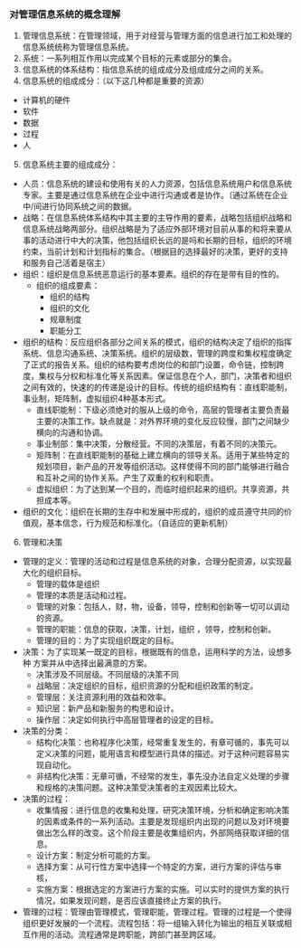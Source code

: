 ### 对管理信息系统的概念理解
1. 管理信息系统：在管理领域，用于对经营与管理方面的信息进行加工和处理的信息系统统称为管理信息系统。
2. 系统：一系列相互作用以完成某个目标的元素或部分的集合。
3. 信息系统的体系结构：指信息系统的组成成分及组成成分之间的关系。
4. 信息系统的组成成分：（以下这几种都是重要的资源）
- 计算机的硬件
- 软件
- 数据
- 过程
- 人
5. 信息系统主要的组成成分：
- 人员：信息系统的建设和使用有关的人力资源，包括信息系统用户和信息系统专家。主要是通过信息系统在企业中进行沟通或者是协作。（通过系统在企业中/间进行协同系统之间的数据。
- 战略：在信息系统体系结构中其主要的主导作用的要素，战略包括组织战略和信息系统战略两部分。组织战略是为了适应外部环境对目前从事的和将来要从事的活动进行中大的决策，他包括组织长远的是吗和长期的目标，组织的环境约束，当前计划和计划指标的集合。（根据目的选择最好的决策，更好的支持和服务自己活着是宿主）
- 组织：组织是信息系统恶意运行的基本要素。组织的存在是带有目的性的。
  - 组织的组成要素：
    - 组织的结构
    - 组织的文化
    - 规章制度
    - 职能分工
- 组织的结构：反应组织各部分之间关系的模式，组织的结构决定了组织的指挥系统、信息沟通系统、决策系统。组织的层级数，管理的跨度和集权程度确定了正式的报告关系。组织的结构要考虑岗位的和部门设置，命令链，控制跨度，集权与分权和标准化等关系因素。保证信息在个人，部门，决策者和组织之间有效的，快速的的传递是设计的目标。传统的组织结构有：直线职能制，事业制，矩阵制，虚拟组织4种基本形式。
  - 直线职能制：下级必须绝对的服从上级的命令，高层的管理者主要负责最主要的决策工作。缺点就是：对外界环境的变化反应较慢，部门之间缺少横向的沟通和协调。
  - 事业制部：集中决策，分散经营。不同的决策层，有着不同的决策元。
  - 矩阵制：在直线职能制的基础上建立横向的领导关系。适用于某些特定的规划项目，新产品的开发等组织活动。这样使得不同的部门能够进行融合和互补之间的协作关系。产生了双重的权利和职责。
  - 虚拟组织：为了达到某一个目的，而临时组织起来的组织。共享资源，共担成本等。
- 组织的文化：组织在长期的生存中和发展中形成的，组织的成员遵守共同的价值观，基本信念，行为规范和标准化。（自适应的更新机制）
6. 管理和决策
- 管理的定义：管理的活动和过程是信息系统的对象，合理分配资源，以实现最大化的组织目标。
  - 管理的载体是组织
  - 管理的本质是活动和过程。
  - 管理的对象：包括人，财，物，设备，领导，控制和创新等一切可以调动的资源。
  - 管理的职能：信息的获取，决策，计划，组织 ，领导，控制和创新。
  - 管理的目的：为了实现组织既定的目标。
- 决策：为了实现某一既定的目标，根据既有的信息，运用科学的方法，设想多种 方案并从中选择出最满意的方案。
  - 决策涉及不同层级。不同层级的决策不同
  - 战略层：决定组织的目标，组织资源的分配和组织政策的制定。
  - 管理层：关注资源利用的效益和效率。
  - 知识层：新产品和新服务的构思和设计。
  - 操作层：决定如何执行中高层管理者的设定的目标。
- 决策的分类：
  - 结构化决策：也称程序化决策，经常重复发生的，有章可循的，事先可以定义决策的问题，能用语言和模型进行具体的描述。对于这种问题容易实现自动化。
  - 非结构化决策：无章可循，不经常的发生，事先没办法自定义处理的步骤和规格的决策问题。这种决策受决策者的主观因素比较大。
- 决策的过程：
  - 收集情报：进行信息的收集和处理，研究决策环境，分析和确定影响决策的因素或条件的一系列活动。主要是发现组织内出现的问题以及对环境要做出怎么样的改变。这个阶段主要是收集组织内，外部网络获取详细的信息。
  - 设计方案：制定分析可能的方案。
  - 选择方案：从可行性方案中选择一个特定的方案，进行方案的评估与审核，
  - 实施方案：根据选定的方案进行方案的实施。可以实时的提供方案的执行情况，如果发现问题，是否应该直接终止方案的执行。
- 管理的过程：管理由管理模式，管理职能，管理过程。管理的过程是一个使得组织更好发展的一个流程。流程包括：将一组输入转化为输出的相互关联或相互作用的活动。流程通常是跨职能，跨部门甚至跨区域。